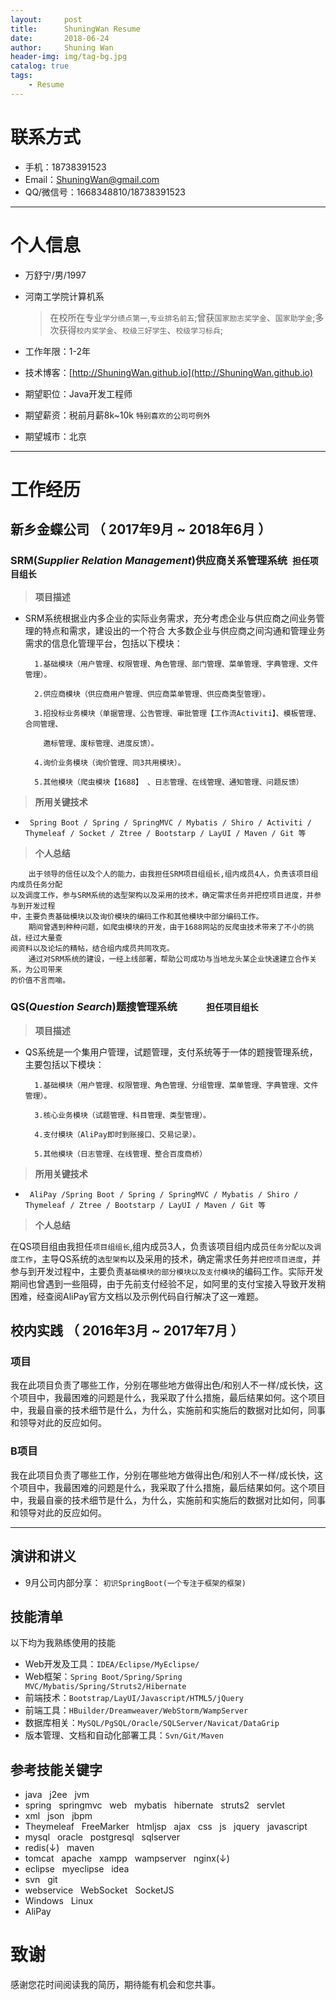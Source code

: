 ```yaml
---
layout:     post
title:      ShuningWan Resume
date:       2018-06-24
author:     Shuning Wan
header-img: img/tag-bg.jpg
catalog: true
tags:
    - Resume
---
```

# 联系方式
- 手机：18738391523
- Email：ShuningWan@gmail.com
- QQ/微信号：1668348810/18738391523

---

# 个人信息

 - 万舒宁/男/1997
 - 河南工学院计算机系 
 
    >在校所在专业```学分绩点第一```,```专业排名前五```;曾获```国家励志奖学金```、```国家助学金```;多次获得```校内奖学金```、```校级三好学生```、```校级学习标兵```;
 - 工作年限：1-2年
 - 技术博客：[http://ShuningWan.github.io](http://ShuningWan.github.io)
 - 期望职位：Java开发工程师
 - 期望薪资：税前月薪8k~10k ```特别喜欢的公司可例外```
 - 期望城市：北京

---

# 工作经历

## 新乡金蝶公司 （ 2017年9月 ~ 2018年6月 ）

### **SRM**(*Supplier Relation Management*)供应商关系管理系统 &nbsp;````担任项目组长````
>**项目描述**

- SRM系统根据业内多企业的实际业务需求，充分考虑企业与供应商之间业务管理的特点和需求，建设出的一个符合
大多数企业与供应商之间沟通和管理业务需求的信息化管理平台，包括以下模块：

        1.基础模块（用户管理、权限管理、角色管理、部门管理、菜单管理、字典管理、文件管理）。
        
        2.供应商模块（供应商用户管理、供应商菜单管理、供应商类型管理）。
        
        3.招投标业务模块（单据管理、公告管理、审批管理【工作流Activiti】、模板管理、合同管理、
          
          邀标管理、废标管理、进度反馈）。
       
        4.询价业务模块（询价管理、同3共用模块）。
        
        5.其他模块（爬虫模块【1688】 、日志管理、在线管理、通知管理、问题反馈）
        
>**所用关键技术**

- ``` Spring Boot / Spring / SpringMVC / Mybatis / Shiro / Activiti / Thymeleaf / Socket / Ztree / Bootstarp / LayUI / Maven / Git 等```

>**个人总结**
    
        出于领导的信任以及个人的能力，由我担任SRM项目组组长,组内成员4人，负责该项目组内成员任务分配
    以及调度工作，参与SRM系统的选型架构以及采用的技术，确定需求任务并把控项目进度，并参与到开发过程
    中，主要负责基础模块以及询价模块的编码工作和其他模块中部分编码工作。
        期间曾遇到种种问题，如爬虫模块的开发，由于1688网站的反爬虫技术带来了不小的挑战，经过大量查
    阅资料以及论坛的精帖，结合组内成员共同攻克。
        通过对SRM系统的建设，一经上线部署，帮助公司成功与当地龙头某企业快速建立合作关系，为公司带来
    的价值不言而喻。
    

### **QS**(*Question Search*)题搜管理系统 &nbsp;&nbsp;&nbsp;&nbsp;&nbsp;&nbsp;&nbsp;&nbsp;&nbsp;&nbsp;&nbsp;````担任项目组长````
>**项目描述**

- QS系统是一个集用户管理，试题管理，支付系统等于一体的题搜管理系统，主要包括以下模块：

        1.基础模块（用户管理、权限管理、角色管理、分组管理、菜单管理、字典管理、文件管理）。
        
        3.核心业务模块（试题管理、科目管理、类型管理）。
       
        4.支付模块（AliPay即时到账接口、交易记录）。
        
        5.其他模块（日志管理、在线管理、整合百度商桥）
        
>**所用关键技术**

- ``` AliPay /Spring Boot / Spring / SpringMVC / Mybatis / Shiro / Thymeleaf / Ztree / Bootstarp / LayUI / Maven / Git 等```

>**个人总结**

在QS项目组由我担任```项目组组长```,组内成员3人，负责该项目组内成员```任务分配以及调度工作```，主导QS系统的```选型架构```以及采用的技术，确定需求任务并```把控项目进度```，并参与到开发过程中，主要负责```基础模块的部分模块以及支付模块```的编码工作。实际开发期间也曾遇到一些阻碍，由于先前支付经验不足，如阿里的支付宝接入导致开发稍困难，经查阅AliPay官方文档以及示例代码自行解决了这一难题。


 
## 校内实践 （ 2016年3月 ~ 2017年7月 ）

### 项目 
我在此项目负责了哪些工作，分别在哪些地方做得出色/和别人不一样/成长快，这个项目中，我最困难的问题是什么，我采取了什么措施，最后结果如何。这个项目中，我最自豪的技术细节是什么，为什么，实施前和实施后的数据对比如何，同事和领导对此的反应如何。


### B项目 
我在此项目负责了哪些工作，分别在哪些地方做得出色/和别人不一样/成长快，这个项目中，我最困难的问题是什么，我采取了什么措施，最后结果如何。这个项目中，我最自豪的技术细节是什么，为什么，实施前和实施后的数据对比如何，同事和领导对此的反应如何。

---

## 演讲和讲义

 - 9月公司内部分享：  ```初识SpringBoot(一个专注于框架的框架)```
 
## 技能清单
以下均为我熟练使用的技能

- Web开发及工具：```IDEA/Eclipse/MyEclipse/```
- Web框架：```Spring Boot/Spring/Spring MVC/Mybatis/Spring/Struts2/Hibernate```
- 前端技术：```Bootstrap/LayUI/Javascript/HTML5/jQuery```
- 前端工具：```HBuilder/Dreamweaver/WebStorm/WampServer```
- 数据库相关：```MySQL/PgSQL/Oracle/SQLServer/Navicat/DataGrip```
- 版本管理、文档和自动化部署工具：```Svn/Git/Maven```

## 参考技能关键字

- java &nbsp; j2ee &nbsp; jvm
- spring &nbsp; springmvc &nbsp; web &nbsp; mybatis &nbsp; hibernate &nbsp; struts2 &nbsp; servlet
- xml &nbsp; json &nbsp; jbpm
- Theymeleaf &nbsp; FreeMarker &nbsp; htmljsp &nbsp; ajax &nbsp; css &nbsp; js &nbsp; jquery &nbsp; javascript
- mysql &nbsp; oracle &nbsp; postgresql &nbsp; sqlserver
- redis(↓) &nbsp; maven
- tomcat &nbsp; apache &nbsp; xampp &nbsp; wampserver &nbsp; nginx(↓)
- eclipse &nbsp; myeclipse &nbsp; idea
- svn &nbsp; git
- webservice &nbsp; WebSocket &nbsp; SocketJS
- Windows &nbsp; Linux
- AliPay

# 致谢
感谢您花时间阅读我的简历，期待能有机会和您共事。
